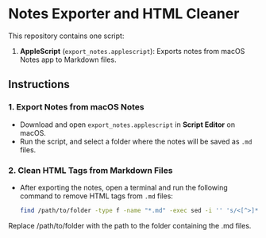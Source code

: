 # Notes Exporter and HTML Cleaner

This repository contains one script:

1. **AppleScript** (`export_notes.applescript`): Exports notes from macOS Notes app to Markdown files.

## Instructions

### 1. Export Notes from macOS Notes

- Download and open `export_notes.applescript` in **Script Editor** on macOS.
- Run the script, and select a folder where the notes will be saved as `.md` files.

### 2. Clean HTML Tags from Markdown Files

- After exporting the notes, open a terminal and run the following command to remove HTML tags from `.md` files:

  ```sh
  find /path/to/folder -type f -name "*.md" -exec sed -i '' 's/<[^>]*>//g' {} +

 Replace /path/to/folder with the path to the folder containing the .md files.


